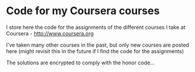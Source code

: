 Code for my Coursera courses
============================

I store here the code for the assignments of the different courses
I take at Coursera - http://www.coursera.org

I've taken many other courses in the past, but only new courses are posted here
(might revisit this in the future if I find the code for the assignments)

The solutions are encrypted to comply with the honor code...

